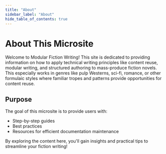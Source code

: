 ```yaml
---
title: "About"
sidebar_label: "About"
hide_table_of_contents: true 
---
```


# About This Microsite

Welcome to Modular Fiction Writing! This site is dedicated to providing information on how to apply technical writing principles like content reuse, modular writing, and structured authoring to mass-produce fiction novels. This especially works in genres like pulp Westerns, sci-fi, romance, or other formulaic styles where familiar tropes and patterns provide opportunities for content reuse.

## Purpose

The goal of this microsite is to provide users with:
- Step-by-step guides
- Best practices
- Resources for efficient documentation maintenance

By exploring the content here, you'll gain insights and practical tips to streamline your fiction writing!
